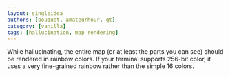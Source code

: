 ```yaml
---
layout: singleidea
authors: [bouquet, amateurhour, qt]
category: [vanilla]
tags: [hallucination, map rendering]
---
```

While hallucinating, the entire map (or at least the parts you can see) should
be rendered in rainbow colors. If your terminal supports 256-bit color, it uses
a very fine-grained rainbow rather than the simple 16 colors.
